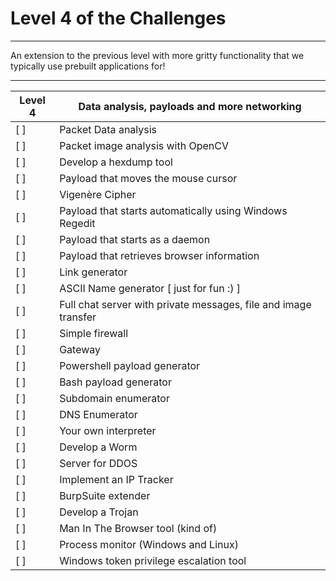 
# Level 4 of the Challenges

---

An extension to the previous level with more gritty functionality that we typically use prebuilt applications for!

-------------------------------------------------------------------------------------------
Level 4 | Data analysis, payloads and more networking
------------------------------------------------|------------------------------------------
[ ] | Packet Data analysis
[ ] | Packet image analysis with OpenCV
[ ] | Develop a hexdump tool
[ ] | Payload that moves the mouse cursor
[ ] | Vigenère Cipher
[ ] | Payload that starts automatically using Windows Regedit
[ ] | Payload that starts as a daemon
[ ] | Payload that retrieves browser information
[ ] | Link generator
[ ] | ASCII Name generator [ just for fun :) ] 
[ ] | Full chat server with private messages, file and image transfer
[ ] | Simple firewall
[ ] | Gateway
[ ] | Powershell payload generator
[ ] | Bash payload generator
[ ] | Subdomain enumerator
[ ] | DNS Enumerator
[ ] | Your own interpreter
[ ] | Develop a Worm
[ ] | Server for DDOS
[ ] | Implement an IP Tracker
[ ] | BurpSuite extender
[ ] | Develop a Trojan
[ ] | Man In The Browser tool (kind of)
[ ] | Process monitor (Windows and Linux)
[ ] | Windows token privilege escalation tool
